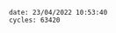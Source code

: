 

                date: 23/04/2022 10:53:40
                cycles: 63420

                         